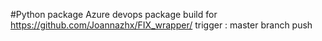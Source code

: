 #Python package
Azure devops package build for <https://github.com/Joannazhx/FIX_wrapper/>
trigger : master branch push